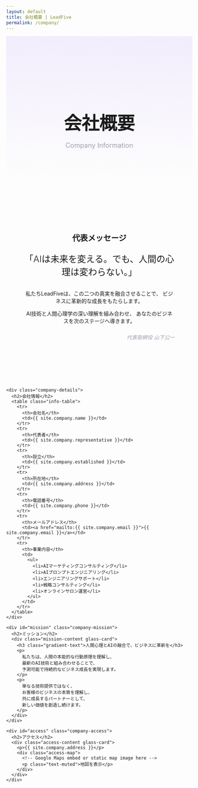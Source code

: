 ```yaml
---
layout: default
title: 会社概要 | LeadFive
permalink: /company/
---
```


<section class="page-header">
  <div class="container">
    <h1 class="page-title">会社概要</h1>
    <p class="page-subtitle">Company Information</p>
  </div>
</section>

<section class="company-info">
  <div class="container">
    <div class="company-message glass-card">
      <h2>代表メッセージ</h2>
      <p class="lead">
        「AIは未来を変える。でも、人間の心理は変わらない。」
      </p>
      <p>
        私たちLeadFiveは、この二つの真実を融合させることで、
        ビジネスに革新的な成長をもたらします。
      </p>
      <p>
        AI技術と人間心理学の深い理解を組み合わせ、
        あなたのビジネスを次のステージへ導きます。
      </p>
      <p class="signature">代表取締役 山下公一</p>
    </div>

    <div class="company-details">
      <h2>会社情報</h2>
      <table class="info-table">
        <tr>
          <th>会社名</th>
          <td>{{ site.company.name }}</td>
        </tr>
        <tr>
          <th>代表者</th>
          <td>{{ site.company.representative }}</td>
        </tr>
        <tr>
          <th>設立</th>
          <td>{{ site.company.established }}</td>
        </tr>
        <tr>
          <th>所在地</th>
          <td>{{ site.company.address }}</td>
        </tr>
        <tr>
          <th>電話番号</th>
          <td>{{ site.company.phone }}</td>
        </tr>
        <tr>
          <th>メールアドレス</th>
          <td><a href="mailto:{{ site.company.email }}">{{ site.company.email }}</a></td>
        </tr>
        <tr>
          <th>事業内容</th>
          <td>
            <ul>
              <li>AIマーケティングコンサルティング</li>
              <li>AIプロンプトエンジニアリング</li>
              <li>エンジニアリングサポート</li>
              <li>戦略コンサルティング</li>
              <li>オンラインサロン運営</li>
            </ul>
          </td>
        </tr>
      </table>
    </div>

    <div id="mission" class="company-mission">
      <h2>ミッション</h2>
      <div class="mission-content glass-card">
        <h3 class="gradient-text">人間心理とAIの融合で、ビジネスに革新を</h3>
        <p>
          私たちは、人間の本能的な行動原理を理解し、
          最新のAI技術と組み合わせることで、
          予測可能で持続的なビジネス成長を実現します。
        </p>
        <p>
          単なる技術提供ではなく、
          お客様のビジネスの本質を理解し、
          共に成長するパートナーとして、
          新しい価値を創造し続けます。
        </p>
      </div>
    </div>

    <div id="access" class="company-access">
      <h2>アクセス</h2>
      <div class="access-content glass-card">
        <p>{{ site.company.address }}</p>
        <div class="access-map">
          <!-- Google Maps embed or static map image here -->
          <p class="text-muted">地図を表示</p>
        </div>
      </div>
    </div>
  </div>
</section>

<style>
.page-header {
  padding: 8rem 0 4rem;
  text-align: center;
  background: linear-gradient(to bottom, rgba(139, 92, 246, 0.1), transparent);
}

.page-title {
  font-size: 3rem;
  margin-bottom: 1rem;
}

.page-subtitle {
  color: #9ca3af;
  font-size: 1.125rem;
}

.company-info {
  padding: 4rem 0;
}

.company-message {
  margin-bottom: 4rem;
  padding: 3rem;
  text-align: center;
}

.company-message .lead {
  font-size: 1.5rem;
  font-weight: 300;
  margin-bottom: 2rem;
}

.company-details {
  margin-bottom: 4rem;
}

.info-table {
  width: 100%;
  border-collapse: collapse;
  margin-top: 2rem;
}

.info-table th,
.info-table td {
  padding: 1rem;
  border-bottom: 1px solid rgba(255, 255, 255, 0.1);
  text-align: left;
}

.info-table th {
  width: 30%;
  color: #9ca3af;
  font-weight: 500;
}

.info-table ul {
  list-style: none;
  padding: 0;
  margin: 0;
}

.info-table li {
  padding: 0.25rem 0;
}

.company-mission,
.company-access {
  margin-bottom: 4rem;
}

.mission-content,
.access-content {
  padding: 3rem;
  margin-top: 2rem;
}

.mission-content h3 {
  font-size: 2rem;
  margin-bottom: 2rem;
}

.access-map {
  margin-top: 2rem;
  height: 400px;
  background: rgba(255, 255, 255, 0.05);
  border-radius: 10px;
  display: flex;
  align-items: center;
  justify-content: center;
}

.text-muted {
  color: #6b7280;
}

.signature {
  text-align: right;
  font-style: italic;
  color: #9ca3af;
  margin-top: 1.5rem;
  font-size: 0.875rem;
}
</style>